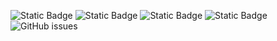 ![Static Badge](https://img.shields.io/badge/blacklists-60-000000) ![Static Badge](https://img.shields.io/badge/blacklisted-3121897-cc0000) ![Static Badge](https://img.shields.io/badge/whitelisted-2244-00CC00) ![Static Badge](https://img.shields.io/badge/streaming_blacklist-28107-000000) ![GitHub issues](https://img.shields.io/github/issues/fabriziosalmi/blacklists)
